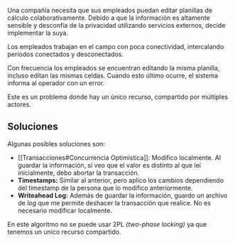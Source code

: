 Una compañía necesita que sus empleados puedan editar planillas de cálculo colaborativamente. Debido a que la información es altamente sensible y desconfía de la privacidad utilizando servicios externos, decide implementar la suya.

Los empleados trabajan en el campo con poca conectividad, intercalando periodos conectados y desconectados.

Con frecuencia los empleados se encuentran editando la misma planilla, incluso editan las mismas celdas. Cuando esto último ocurre, el sistema informa al operador con un error.

Este es un problema donde hay un único recurso, compartido por múltiples actores.

## Soluciones

Algunas posibles soluciones son:

- [[Transacciones#Concurrencia Optimistica]]: Modifico localmente. Al guardar la información, si veo que el valor es distinto al que leí inicialmente, debo abortar la transacción.
- **Timestamps:** Similar al anterior, pero aplico los cambios dependiendo del timestamp de la persona que lo modifico anteriormente.
- **Writeahead Log:** Además de guardar la información, guardo un archivo de *log* que me permite deshacer la transacción que realice. No es necesario modificar localmente.

En este algoritmo no se puede usar 2PL *(two-phase locking)* ya que tenemos un unico recurso compartido.
